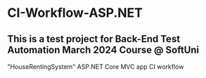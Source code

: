 # CI-Workflow-ASP.NET
## This is a test project for Back-End Test Automation March 2024 Course @ SoftUni
"HouseRentingSystem" ASP.NET Core MVC app CI workflow 
